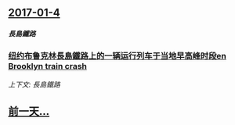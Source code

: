 ## [2017-01-4](/news/2017/01/4/index.md)

##### 長島鐵路
### [纽约布鲁克林長島鐵路上的一辆运行列车于当地早高峰时段en Brooklyn train crash ](/news/2017/01/4/纽约布鲁克林長島鐵路上的一辆运行列车于当地早高峰时段en-Brooklyn-train-crash.md)
_上下文: 長島鐵路_

## [前一天...](/news/2016/12/8/index.md)

